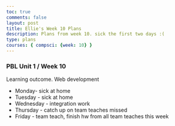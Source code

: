 ```yaml
---
toc: true
comments: false
layout: post
title: Ellie's Week 10 Plans
description: Plans from week 10. sick the first two days :(
type: plans
courses: { compsci: {week: 10} }
---
```


### PBL Unit 1 / Week 10
Learning outcome.  Web development 
- Monday- sick at home
- Tuesday - sick at home
- Wednesday - integration work
- Thursday - catch up on team teaches missed
- Friday - team teach, finish hw from all team teaches this week 

